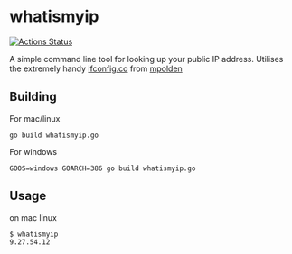 # whatismyip
[![Actions Status](https://github.com/zekizeki/whatismyip/workflows/Go/badge.svg)](https://github.com/zekizeki/whatismyip/actions)

A simple command line tool for looking up your public IP address. Utilises the extremely handy 
[ifconfig.co](https://ifconfig.co) from [mpolden](https://github.com/mpolden)


## Building

For mac/linux 
```
go build whatismyip.go
```

For windows
```
GOOS=windows GOARCH=386 go build whatismyip.go
```

## Usage

on mac linux

```
$ whatismyip
9.27.54.12
```
